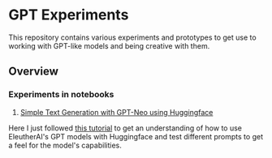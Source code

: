 # GPT Experiments

This repository contains various experiments and prototypes to get use to working with GPT-like models and being creative with them.

## Overview

### Experiments in notebooks

1. [Simple Text Generation with GPT-Neo using Huggingface](https://github.com/JayThibs/gpt-experiments/blob/main/notebooks/gpt_neo_simple_text_generation.ipynb)

Here I just followed [this tutorial](https://github.com/mallorbc/GPTNeo_notebook) to get an understanding of how to use EleutherAI's GPT models with Huggingface and test different prompts to get a feel for the model's capabilities.
